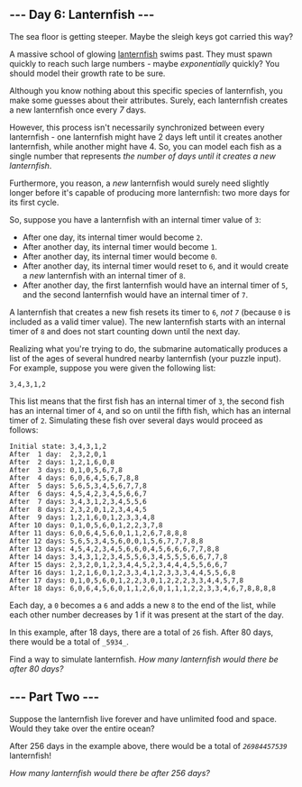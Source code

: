 \--- Day 6: Lanternfish ---
---------------------------

The sea floor is getting steeper. Maybe the sleigh keys got carried this way?

A massive school of glowing [lanternfish](https://en.wikipedia.org/wiki/Lanternfish) swims past. They must spawn quickly to reach such large numbers - maybe _exponentially_ quickly? You should model their growth rate to be sure.

Although you know nothing about this specific species of lanternfish, you make some guesses about their attributes. Surely, each lanternfish creates a new lanternfish once every _7_ days.

However, this process isn't necessarily synchronized between every lanternfish - one lanternfish might have 2 days left until it creates another lanternfish, while another might have 4. So, you can model each fish as a single number that represents _the number of days until it creates a new lanternfish_.

Furthermore, you reason, a _new_ lanternfish would surely need slightly longer before it's capable of producing more lanternfish: two more days for its first cycle.

So, suppose you have a lanternfish with an internal timer value of `3`:

*   After one day, its internal timer would become `2`.
*   After another day, its internal timer would become `1`.
*   After another day, its internal timer would become `0`.
*   After another day, its internal timer would reset to `6`, and it would create a _new_ lanternfish with an internal timer of `8`.
*   After another day, the first lanternfish would have an internal timer of `5`, and the second lanternfish would have an internal timer of `7`.

A lanternfish that creates a new fish resets its timer to `6`, _not `7`_ (because `0` is included as a valid timer value). The new lanternfish starts with an internal timer of `8` and does not start counting down until the next day.

Realizing what you're trying to do, the submarine automatically produces a list of the ages of several hundred nearby lanternfish (your puzzle input). For example, suppose you were given the following list:

    3,4,3,1,2

This list means that the first fish has an internal timer of `3`, the second fish has an internal timer of `4`, and so on until the fifth fish, which has an internal timer of `2`. Simulating these fish over several days would proceed as follows:

    Initial state: 3,4,3,1,2
    After  1 day:  2,3,2,0,1
    After  2 days: 1,2,1,6,0,8
    After  3 days: 0,1,0,5,6,7,8
    After  4 days: 6,0,6,4,5,6,7,8,8
    After  5 days: 5,6,5,3,4,5,6,7,7,8
    After  6 days: 4,5,4,2,3,4,5,6,6,7
    After  7 days: 3,4,3,1,2,3,4,5,5,6
    After  8 days: 2,3,2,0,1,2,3,4,4,5
    After  9 days: 1,2,1,6,0,1,2,3,3,4,8
    After 10 days: 0,1,0,5,6,0,1,2,2,3,7,8
    After 11 days: 6,0,6,4,5,6,0,1,1,2,6,7,8,8,8
    After 12 days: 5,6,5,3,4,5,6,0,0,1,5,6,7,7,7,8,8
    After 13 days: 4,5,4,2,3,4,5,6,6,0,4,5,6,6,6,7,7,8,8
    After 14 days: 3,4,3,1,2,3,4,5,5,6,3,4,5,5,5,6,6,7,7,8
    After 15 days: 2,3,2,0,1,2,3,4,4,5,2,3,4,4,4,5,5,6,6,7
    After 16 days: 1,2,1,6,0,1,2,3,3,4,1,2,3,3,3,4,4,5,5,6,8
    After 17 days: 0,1,0,5,6,0,1,2,2,3,0,1,2,2,2,3,3,4,4,5,7,8
    After 18 days: 6,0,6,4,5,6,0,1,1,2,6,0,1,1,1,2,2,3,3,4,6,7,8,8,8,8
    

Each day, a `0` becomes a `6` and adds a new `8` to the end of the list, while each other number decreases by 1 if it was present at the start of the day.

In this example, after 18 days, there are a total of `26` fish. After 80 days, there would be a total of `_5934_`.

Find a way to simulate lanternfish. _How many lanternfish would there be after 80 days?_

<article class="day-desc"><h2 id="part2">--- Part Two ---</h2><p>Suppose the lanternfish live forever and have unlimited food and space. Would they take over the entire ocean?</p>
<p>After 256 days in the example above, there would be a total of <code><em>26984457539</em></code> lanternfish!</p>
<p><em>How many lanternfish would there be after 256 days?</em></p>
</article>